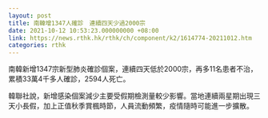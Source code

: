 ```yaml
---
layout: post
title: 南韓增1347人確診　連續四天少過2000宗
date: 2021-10-12 10:53:23.000000000 +08:00
link: https://news.rthk.hk/rthk/ch/component/k2/1614774-20211012.htm
categories: rthk
---
```


南韓新增1347宗新型肺炎確診個案，連續四天低於2000宗，再多11名患者不治，累積33萬4千多人確診，2594人死亡。

韓聯社說，新增感染個案減少主要受假期檢測量較少影響。當地連續兩星期出現三天小長假，加上正值秋季賞楓時節，人員流動頻繁，疫情隨時可能進一步擴散。
